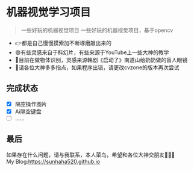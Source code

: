 # 机器视觉学习项目
>一些好玩的机器视觉项目
>一些好玩的机器视觉项目，基于opencv
 - 👉都是自己慢慢摸索加不断琢磨敲出来的
 - 😄有些灵感来自于科幻片，有些来源于YouTube上一些大神的教学
 - 🦄目前在做物体识别，灵感来源韩剧《启动了》南道山给奶奶做的盲人眼镜
 - 🐬请各位大神多多指点，如果程序出错，请更改cvzone的版本再次尝试
 
 ## 完成状态
 - [x] 隔空操作图片
 - [x] Ai隔空键盘
 - [ ] ......

## 最后
如果存在什么问题，请与我联系，本人菜鸟，希望和各位大神交朋友🧑‍🤝‍🧑</br>
My Blog:https://sunhaha520.github.io
